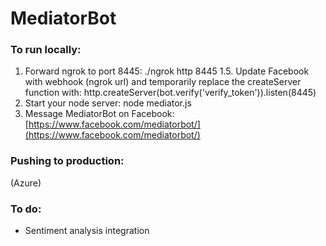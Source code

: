 MediatorBot
====================

### To run locally:
1. Forward ngrok to port 8445: ./ngrok http 8445
1.5. Update Facebook with webhook (ngrok url) and temporarily replace the createServer function with: http.createServer(bot.verify('verify_token')).listen(8445)
2. Start your node server: node mediator.js
3. Message MediatorBot on Facebook: [https://www.facebook.com/mediatorbot/](https://www.facebook.com/mediatorbot/)

### Pushing to production:
(Azure)

### To do:
- Sentiment analysis integration

